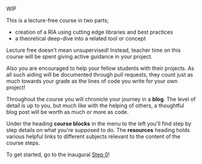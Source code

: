 WIP

This is a lecture-free course in two parts;

*    creation of a RIA using cutting edge libraries and best practices
*    a theoretical deep-dive into a related tool or concept

Lecture free doesn't mean unsupervised! Instead, teacher time on this course will be spent giving active guidance in your project.

Also you are encouraged to help your fellow students with their projects. As all such aiding will be documented through pull requests, they count just as much towards your grade as the lines of code you write for your own project!

Throughout the course you will chronicle your journey in a **blog**. The level of detail is up to you, but much like with the helping of others, a thoughtful blog post will be worth as much or more as code.

Under the heading **course blocks** in the menu to the left you'll find step by step details on what you're supposed to do. The **resources** heading holds various helpful links to different subjects relevant to the content of the course steps. 

To get started, go to the inaugural [Step 0](../step0)!